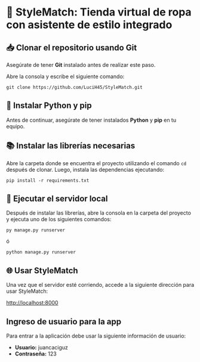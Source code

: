# 🛒 StyleMatch: Tienda virtual de ropa con asistente de estilo integrado 

## 📥 Clonar el repositorio usando Git

Asegúrate de tener **Git** instalado antes de realizar este paso.

Abre la consola y escribe el siguiente comando:

```
git clone https://github.com/LuciH45/StyleMatch.git
```


## 🐍 Instalar Python y pip

Antes de continuar, asegúrate de tener instalados **Python** y **pip** en tu equipo.

## 📚 Instalar las librerías necesarias

Abre la carpeta donde se encuentra el proyecto utilizando el comando `cd` después de clonar. Luego, instala las dependencias ejecutando:

```
pip install -r requirements.txt
```

## 🚀 Ejecutar el servidor local

Después de instalar las librerías, abre la consola en la carpeta del proyecto y ejecuta uno de los siguientes comandos:

```
py manage.py runserver
```

ó

```
python manage.py runserver
```


## 🌐 Usar StyleMatch

Una vez que el servidor esté corriendo, accede a la siguiente dirección para usar StyleMatch:

[http://localhost:8000](http://localhost:8000)

## Ingreso de usuario para la app
Para entrar a la aplicación debe usar la siguiente información de usuario:

- **Usuario:** juancaciguz
- **Contraseña:** 123
